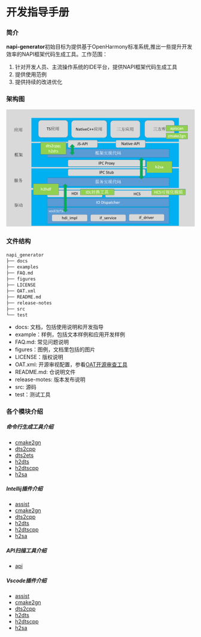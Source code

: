 # 开发指导手册

### 简介

**napi-generator**初始目标为提供基于OpenHarmony标准系统,推出一些提升开发效率的NAPI框架代码生成工具。工作范围：

1. 针对开发人员、主流操作系统的IDE平台，提供NAPI框架代码生成工具
2. 提供使用范例
3. 提供持续的改进优化



### 架构图

![架构图](../figures/arch.png)


### 文件结构
```
napi_generator
├── docs
├── examples
├── FAQ.md
├── figures
├── LICENSE
├── OAT.xml
├── README.md
├── release-notes
├── src
└── test
```
* docs: 文档，包括使用说明和开发指导
* example：样例，包括文本样例和应用开发样例
* FAQ.md: 常见问题说明
* figures：图例，文档里包括的图片
* LICENSE：版权说明
* OAT.xml: 开源审视配置，参看[OAT开源审查工具](https://gitee.com/openharmony-sig/tools_oat)
* README.md: 仓说明文件
* release-motes: 版本发布说明
* src: 源码
* test：测试工具


### 各个模块介绍
##### 命令行生成工具介绍
* [cmake2gn](../src/cli/cmake2gn/docs/guide/DEVELOP_ZH.md)
* [dts2cpp](../src/cli/dts2cpp/docs/guide/DEVELOP_ZH.md)
* [dts2ets](../src/cli/dts2ets/docs/guide/DEVELOP_ZH.md)
* [h2dts](../src/cli/h2dts/docs/guide/DEVELOP_ZH.md)
* [h2dtscpp](../src/cli/h2dtscpp/docs/guide/DEVELOP_ZH.md)
* [h2sa](../src/cli/h2sa/docs/guide/DEVELOP_ZH.md)
##### Intellij插件介绍
* [assist](../src/intellij_plugin/assist/assist_tools_IntelliJ_plugin/docs/guide/DEVELOP_ZH.md)
* [cmake2gn](../src/intellij_plugin/cmake2gn/gn_IntelliJ_plugin/docs/guide/DEVELOP_ZH.md)
* [dts2cpp](../src/intellij_plugin/dts2cpp/napi_IntelliJ_plugin/docs/guide/DEVELOP_ZH.md)
* [h2dts](../src/intellij_plugin/h2dts/ts_IntelliJ_plugin/docs/guide/DEVELOP_ZH.md)
* [h2dtscpp](../src/intellij_plugin/h2dtscpp/native_IntelliJ_plugin/docs/guide/DEVELOP_ZH.md)
* [h2sa](../src/intellij_plugin/h2sa/service_IntelliJ_plugin/docs/guide/DEVELOP_ZH.md)
##### API扫描工具介绍
* [api](../src/tool/api/api_scan_IntelliJ_plugin/docs/DEVELOP_ZH.md)
##### Vscode插件介绍
* [assist](../src/vscode_plugin/assist/assist_tools_vs_plugin/docs/guide/DEVELOP_ZH.md)
* [cmake2gn](../src/vscode_plugin/cmake2gn/gn_vs_plugin/docs/guide/DEVELOP_ZH.md)
* [dts2cpp](../src/vscode_plugin/dts2cpp/napi_vs_plugin/docs/guide/DEVELOP_ZH.md)
* [h2dts](../src/vscode_plugin/h2dts/ts_vs_plugin/docs/guide/DEVELOP_ZH.md)
* [h2dtscpp](../src/vscode_plugin/h2dtscpp/native_vs_plugin/docs/guide/DEVELOP_ZH.md)
* [h2sa](../src/vscode_plugin/h2sa/service_vs_plugin/docs/guide/DEVELOP_ZH.md)
